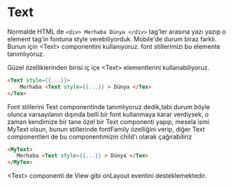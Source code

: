 # Text

Normalde HTML de `<div> Merhaba Dünya </div>`  tag'ler arasına yazı yazıp o element tag'in fontuna style verebiliyorduk. Mobile'de durum biraz farklı. Bunun için &lt;Text&gt; componentini kullanıyoruz. font stillerimizi bu elemente tanımlıyoruz.

Güzel özelliklerinden birisi iç içe &lt;Text&gt; elementlerini kullanabiliyoruz. 

```html
<Text style={{...}}>
    Merhaba <Text style={{...}} > Dünya </Tex>
</Tex> 
```

Font stillerini Text componentinde tanımlıyoruz dedik,tabi durum böyle olunca varsayılanın dışında belli bir font kullanmaya karar verdiysek, o zaman kendimize bir tane özel bir Text componenti yapıp, mesela ismi MyText olsun, bunun stillerinde fontFamily özelliğini verip, diğer Text componentleri de bu componentimizin child'ı olarak çağırabiliriz

```html
<MyText>
   Merhaba <Text style={{...}} > Dünya </Tex>
</MyTex> 
```

&lt;Text&gt; componenti de View gibi onLayout eventini desteklemektedir.





